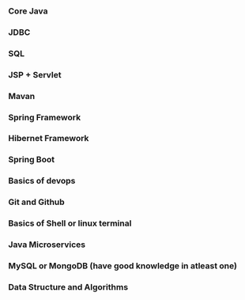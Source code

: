 ### Core Java
### JDBC
### SQL
### JSP + Servlet
### Mavan
### Spring Framework
### Hibernet Framework
### Spring Boot
### Basics of devops
### Git and Github
### Basics of Shell or linux terminal
### Java Microservices
### MySQL or MongoDB (have good knowledge in atleast one)
### Data Structure and Algorithms
